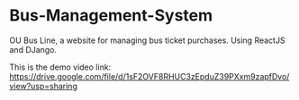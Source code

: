 # Bus-Management-System

OU Bus Line, a website for managing bus ticket purchases. Using ReactJS and DJango.

This is the demo video link: https://drive.google.com/file/d/1sF2OVF8RHUC3zEpduZ39PXxm9zapfDvo/view?usp=sharing

